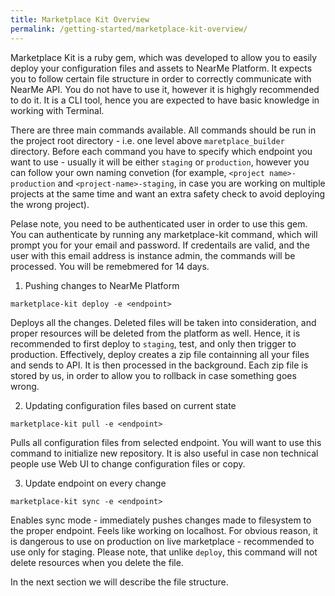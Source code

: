 ```yaml
---
title: Marketplace Kit Overview
permalink: /getting-started/marketplace-kit-overview/
---
```

Marketplace Kit is a ruby gem, which was developed to allow you to easily deploy your configuration files and assets to NearMe Platform. It expects you to follow certain file structure in order to correctly communicate with NearMe API. You do not have to use it, however it is highgly recommended to do it. It is a CLI tool, hence you are expected to have basic knowledge in working with Terminal.

There are three main commands available. All commands should be run in the project root directory - i.e. one level above `maretplace_builder` directory. Before each command you have to specify which endpoint you want to use - usually it will be either `staging` or `production`, however you can follow your own naming convetion (for example, `<project name>-production` and `<project-name>-staging`, in  case you are working on multiple projects at the same time and want an extra safety check to avoid deploying the wrong project).

Pelase note, you need to be authenticated user in order to use this gem. You can authenticate by running any marketplace-kit command, which will prompt you for your email and password. If credentails are valid, and the user with this email address is instance admin, the commands will be processed. You will be remebmered for 14 days.

1. Pushing changes to NearMe Platform
```
marketplace-kit deploy -e <endpoint>
```
Deploys all the changes. Deleted files will be taken into consideration, and proper resources will be deleted from the platform as well. Hence, it is recommended to first deploy to `staging`, test, and only then trigger to production. Effectively, deploy creates a zip file containning all your files and sends to API. It is then processed in the background. Each zip file is stored by us, in order to allow you to rollback in case something goes wrong.

2. Updating configuration files based on current state
```
marketplace-kit pull -e <endpoint>
```
Pulls all configuration files from selected endpoint. You will want to use this command to initialize new repository. It is also useful in case non technical people use Web UI to change configuration files or copy.

3. Update endpoint on every change
```
marketplace-kit sync -e <endpoint>
```
Enables sync mode - immediately pushes changes made to filesystem to the proper endpoint. Feels like working on localhost. For obvious reason, it is dangerous to use on production on live marketplace - recommended to use only for staging. Please note, that unlike `deploy`, this command will not delete resources when you delete the file.

In the next section we will describe the file structure.
